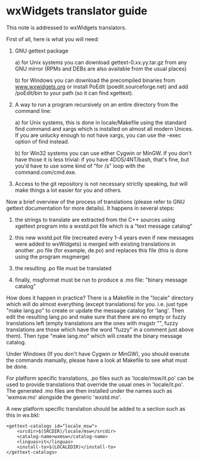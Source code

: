 wxWidgets translator guide
==========================

This note is addressed to wxWidgets translators.

First of all, here is what you will need:

1. GNU gettext package

   a) for Unix systems you can download gettext-0.xx.yy.tar.gz from any GNU
      mirror (RPMs and DEBs are also available from the usual places)

   b) for Windows you can download the precompiled binaries from
      www.wxwidgets.org or install PoEdit (poedit.sourceforge.net) and
      add <installdir>/poEdit/bin to your path (so it can find xgettext).

2. A way to run a program recursively on an entire directory from the command
   line:

   a) for Unix systems, this is done in locale/Makefile using the standard find
      command and xargs which is installed on almost all modern Unices.  If you
      are unlucky enough to not have xargs, you can use the -exec option of find
      instead.

   b) for Win32 systems you can use either Cygwin or MinGW. If you don't have
      those it is less trivial: if you have 4DOS/4NT/bash, that's
      fine, but you'd have to use some kind of "for /s" loop with the
      command.com/cmd.exe.

3. Access to the git repository is not necessary strictly speaking, but will
   make things a lot easier for you and others.


Now a brief overview of the process of translations (please refer to GNU
gettext documentation for more details). It happens in several steps:

1. the strings to translate are extracted from the C++ sources using xgettext
   program into a wxstd.pot file which is a "text message catalog"

2. this new wxstd.pot file (recreated every 1-4 years even if new messages were added
   to wxWidgets) is merged with existing translations in another .po file (for
   example, de.po) and replaces this file (this is done using the program
   msgmerge)

3. the resulting .po file must be translated

4. finally, msgformat must be run to produce a .mo file: "binary message catalog"


How does it happen in practice? There is a Makefile in the "locale"
directory which will do almost everything (except translations) for you. i.e.
just type "make lang.po" to create or update the message catalog for 'lang'.
Then edit the resulting lang.po and make sure that there are no empty or fuzzy
translations left (empty translations are the ones with msgstr "", fuzzy
translations are those which have the word "fuzzy" in a comment just above
them). Then type "make lang.mo" which will create the binary message catalog.

Under Windows (If you don't have Cygwin or MinGW), you should execute the
commands manually, please have a look at Makefile to see what must be done.

For platform specific translations, .po files such as 'locale/msw/it.po' can be
used to provide translations that override the usual ones in 'locale/it.po'.
The generated .mo files are then installed under the names such as 'wxmsw.mo'
alongside the generic 'wxstd.mo'.

A new platform specific translation should be added to a section such as this
in wx.bkl:

    <gettext-catalogs id="locale_msw">
        <srcdir>$(SRCDIR)/locale/msw</srcdir>
        <catalog-name>wxmsw</catalog-name>
        <linguas>it</linguas>
        <install-to>$(LOCALEDIR)</install-to>
    </gettext-catalogs>
